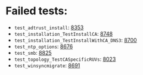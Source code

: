 # Failed tests:
- `test_adtrust_install`: [8353](https://pagure.io/freeipa/issue/8353)
- `test_installation_TestInstallCA`: [8748](https://pagure.io/freeipa/issue/8748)
- `test_installation_TestInstallWithCA_DNS3`: [8700](https://pagure.io/freeipa/issue/8700)
- `test_ntp_options`: [8676](https://pagure.io/freeipa/issue/8676)
- `test_smb`: [8825](https://pagure.io/freeipa/issue/8825)
- `test_topology_TestCASpecificRUVs`: [8023](https://pagure.io/freeipa/issue/8023)
- `test_winsyncmigrate`: [8691](https://pagure.io/freeipa/issue/8691)
